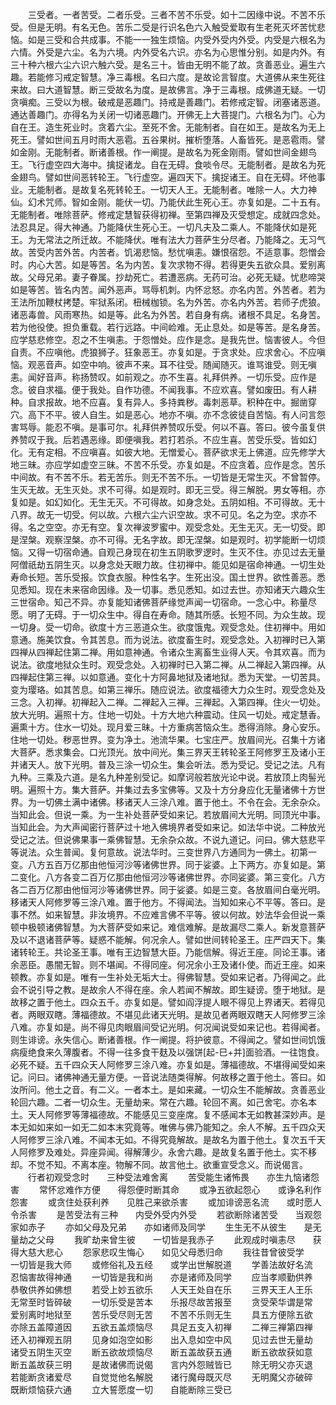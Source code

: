 <!-- { "loadSidebar": true } -->
　　三受者。一者苦受。二者乐受。三者不苦不乐受。如十二因缘中说。不苦不乐受。但是无明。有名无色。苦乐二受是行识名色六入触受爱取有生老死灭坏苦忧悲恼。如是三受和合共成事。不能一一独生烦恼。内受外受内外受。内受是六根名为六情。外受是六尘。名为六境。内外受名六识。亦名为心思惟分别。如是内外。有三十种六根六尘六识六触六受。是名三十。皆由无明不能了故。贪善恶业。遍生六趣。若能修习戒定智慧。净三毒根。名曰六度。是故论言智度。大道佛从来生死往来故。曰大道智慧。断三受故名为度。是故佛言。净于三毒根。成佛道无疑。一切贪嗔痴。三受以为根。破戒是恶趣门。持戒是善趣门。若修戒定智。闭塞诸恶道。通达善趣门。亦得名为关闭一切诸恶趣门。开佛无上大菩提门。六根名为门。心为自在王。造生死业时。贪着六尘。至死不舍。无能制者。自在如王。是故名为无上死王。譬如世间五月时雨大恶雹。五谷果树。摧析堕落。人畜皆死。是恶雹雨。譬如金刚。无能制者。断诸善根。作一阐提。是故名为死金刚雨。譬如世间金翅鸟王。飞行虚空四大海中。擒捉诸龙。自在无碍。食啖令尽。无能制者。是故名为死金翅鸟。譬如世间恶转轮王。飞行虚空。遍四天下。擒捉诸王。自在无碍。坏他事业。无能制者。是故复名死转轮王。一切天人王。无能制者。唯除一人。大力神仙。幻术咒师。智如金刚。能伏一切。乃能伏此生死心王。亦复如是。二十五有。无能制者。唯除菩萨。修戒定慧智获得初禅。至第四禅及灭受想定。成就四念处。法忍具足。得大神通。乃能降伏生死心王。一切凡夫及二乘人。不能降伏如是死王。为无常法之所迁故。不能降伏。唯有法大力菩萨生分尽者。乃能降之。无习气故。苦受内苦外苦。内苦者。饥渴悲恼。愁忧嗔恚。嫌恨宿怨。不适意事。怨憎会时。内心大苦。如是等苦。名为内苦。复次求物不得。若得更失五欲众具。爱别离故。父母兄弟。妻子眷属。抄劫死亡。若遭恶病。无药可治。必死无疑。忧悲啼哭如是等苦。皆名内苦。闻外恶声。骂辱机刺。内怀忿怒。亦名内苦。外苦者。若为王法所加鞭杖拷楚。牢狱系闭。杻械枷锁。名为外苦。亦名内外苦。若师子虎狼。诸恶毒兽。风雨寒热。如是等。此名为外苦。若自身有病。诸根不具足。名身苦。若为他役使。担负重载。若行远路。中间崄难。无止息处。如是等苦。是名身苦。应学慈悲修空。忍之不生嗔恚。于怨憎处。应作是念。是我先世。恼害彼人。今但自责。不应嗔他。虎狼狮子。狂象恶王。亦复如是。于贪求处。应求舍心。不应嗔恼。观恶音声。如空中响。彼声不来。耳不往受。随闻随灭。谁骂谁受。则无嗔恚。闻好音声。称扬赞叹。如前观之。亦不生喜。礼拜供养。一切乐受。应作是念。彼自求福。便于我处。自作功德。不闻我事。不应欢喜。譬如废田。有人耕种。自求报故。地不应喜。复有异人。多持粪秽。毒刺恶草。积种在中。掘凿穿穴。高下不平。彼人自生。如是恶心。地亦不嗔。亦不念彼徒自苦恼。有人问言怨害骂辱。能忍不嗔。是事可尔。礼拜供养赞叹乐受。何以不喜。答曰。彼今虽复供养赞叹于我。后若遇恶缘。即便嗔我。若打若杀。不应生喜。苦受乐受。皆如幻化。无有定相。不应嗔喜。如彼大地。无憎爱心。菩萨欲求无上佛道。应先修学大地三昧。亦应学如虚空三昧。不苦不乐受。亦复如是。不应贪着。应作是念。苦乐中间故。有不苦不乐。若无苦乐。则无不苦不乐。一切皆是无常生灭。不曾暂停。生灭无故。无生灭处。求不可得。如是观时。即无三受。得三解脱。男女等相。亦复如是。如幻如化。无生无灭。不可得故。如身念处。五阴如相。不可得故。无十八界。故无一切受。何以故。六根六尘六识空故。求不可见。名之为空。求亦不得。名之空空。亦无有空。复次禅波罗蜜中。观受念处。无生无灭。无一切受。即是涅槃。观察涅槃。亦不可得。无名字故。即无涅槃。如是观时。初学能断一切烦恼。又得一切宿命通。自观己身现在初生五阴歌罗逻时。生灭不住。亦见过去无量阿僧祇劫五阴生灭。以身念处天眼力故。住初禅中。能见如是宿命神通。一切生处寿命长短。苦乐受报。饮食衣服。种性名字。生死出没。国土世界。欲性善恶。悉见悉知。现在未来宿命因缘。及一切事。悉见悉知。如过去世。亦知诸天六趣众生三世宿命。知己不异。亦复能知诸佛菩萨缘觉声闻一切宿命。一念心中。称量尽愿。明了无碍。于一切众生中。得自在寿命。随其所感。长短不同。为众生故。现一切身。受一切命。欲度十方三恶道众生。欲度饿鬼。观受念处。住初禅中。用如意通。施美饮食。令其苦息。而为说法。欲度畜生时。观受念处。入初禅时已入第四禅从四禅起住第二禅。用如意神通。令诸众生离畜生业得人天。令其欢喜。而为说法。欲度地狱众生时。观受念处。入初禅时已入第二禅。从二禅起入第四禅。从四禅起住第三禅。以如意通。变化十方阿鼻地狱及诸地狱。悉为天堂。一切苦具。变为璎珞。如其苦息。如第三禅乐。随应说法。欲度福德大力众生时。观受念处及三念。入初禅。初禅起入二禅。二禅起入三禅。三禅起。入第四禅。住火一切处。放大光明。遍照十方。住地一切处。十方大地六种震动。住风一切处。戒定慧香。遍熏十方。住水一切处。现月爱三昧。十方重病苦恼众生。悉得消除。身心安乐。住地一切处。秽恶世界。变为净土。池流华果。七宝庄严。放眉间光。召集十方诸大菩萨。悉求集会。口光顶光。放中间光。集三界天王转轮圣王阿修罗王及诸小王并诸天人。放下光明。普及三涂一切众生。集会听法。悉为受记。受记之法。凡有九种。三乘及六道。是名九种差别受记。如摩诃般若放光论中说。若放顶上肉髻光明。遍照十方。集大菩萨。并集过去多宝佛等。又及十方分身应化无量诸佛十方世界。为一切佛土满中诸佛。移诸天人三涂八难。置于他土。不令在会。无余杂众。当知此会。但说一乘。为一生补处菩萨受如来记。若放眉间大光明。同顶光中事。当知此会。为大声闻密行菩萨过十地入佛境界者受如来记。如法华中说。二种放光受记之法。但说佛果事一乘佛智慧。无余杂众故。不说九道记。问曰。佛大慈悲平等说法。众生普闻。复何意故。说法华时。三变世界八方通同为一佛土。初第一变。八方五百万亿那由他恒河沙等诸佛世界。同于娑婆。上下两方。亦复如是。第二变化。八方各变二百万亿那由他恒河沙等诸佛世界。亦同娑婆。第三变化。八方各二百万亿那由他恒河沙等诸佛世界。同于娑婆。如是三变。各放眉间白毫光明。移诸天人阿修罗等三涂八难。置于他方。不得闻法。当知如来心不平等。答曰。是事不然。如来智慧。非汝境界。不应难言佛不平等。彼以何故。妙法华会但说一乘顿中极顿诸佛智慧。为大菩萨受如来记。难信难解。是故漏尽二乘人。新发意菩萨及以不退诸菩萨等。疑惑不能解。何况余人。譬如世间转轮圣王。庄严四天下。集诸转轮王。共论圣王事。唯有王边智慧大臣。乃能信解。得近王座。同论王事。诸余恶臣。愚闇无智。则不堪闻。不得同座。何况余小王及诸仆使。而近王座。如来顿教。亦复如是。唯有一生补处无垢大士。得佛智慧。受如来记者。乃得闻之。此会不说引导之教。是故余人不得在座。余人若闻不解故。即生疑谤。堕于地狱。是故移之置于他土。四众五千。亦复如是。譬如阎浮提人眼不得见上界诸天。若得见者。两眼双瞎。薄福德故。不堪见此诸天光明。是故见者两眼双瞎天人阿修罗三涂八难。亦复如是。尚不得见肉眼眉间受记光明。何况闻说受如来记也。若得闻者。则生诽谤。永失信心。断诸善根。作一阐提。将护彼意。不得闻之。譬如世间饥饿病瘦绝食来久薄腹者。不得一往多食干麸及以强饼[起-巳+并]面验酒。一往饱食。必死不疑。五千四众天人阿修罗三涂八难。亦复如是。薄福德故。不堪得闻受如来记。问曰。诸佛神通无量方便。一音说法随类得解。何故移之置于他土。答曰。如汝所问。他土之音。有二义。一者本土。是如来藏。一切众生不能解故。贪善恶业轮回六趣。二者一切众生。无量劫来。常在六趣。轮回不离。如己舍宅。亦名本土。天人阿修罗等薄福德故。不能感见三变座席。复不感闻本无如教甚深妙声。是本无如如来如一如无二如本末究竟等。唯佛与佛乃能知之。余人不解。五千四众天人阿修罗三涂八难。不闻本无如。不得究竟解故。是故名为置于他土。复次五千天人阿修罗及难处。异座异闻。得解薄少。永舍六趣。是故复名置于他土。实不移却。不觉不知。不离本座。物解不同。故言他土。欲重宣受念义。而说偈言。
　　行者初观受念时　　三种受法难舍离
　　苦受能生诸怖畏　　亦生九恼诸怨害
　　常怀忿难作方便　　得怨便时断其命
　　或净五欲起怨心　　或诤名利作怨害
　　或贪住处获利养　　见胜己来欲杀害
　　或加诽谤恶名流　　或时愿人令杀害
　　是苦受法有三种　　内受外受内外受
　　若欲断除诸苦受　　当观怨家如赤子
　　亦如父母及兄弟　　亦如诸师及同学
　　生生无不从彼生　　是无量劫之父母
　　我旷劫来曾生彼　　一切皆是我赤子
　　此观成时嗔恚尽　　获得大慈大悲心
　　怨家悲叹生悔心　　如见父母悉归命
　　我往昔曾彼受学　　一切皆是我大师
　　或修俗礼及五经　　或学出世解脱道
　　学善法故好名流　　忍恼害故得神通
　　一切皆是我和尚　　亦是诸师及同学
　　应当孝顺勤供养　　恭敬供养如佛想
　　若受上妙五欲乐　　人天王处自在乐
　　三界天王人王乐　　无常至时皆碎破
　　一切乐受是苦本　　乐报尽故苦报至
　　贪受荣华谓是常　　爱别离时地狱至
　　苦乐受尽则无苦　　不苦不乐则无生
　　具五方便除五欲　　亦除五盖障道因
　　五欲五盖烦恼尽　　具足五支入初禅
　　二禅三禅第四禅　　还入初禅观五阴
　　见身如泡空如影　　出入息如空中风
　　见过去世无量劫　　诸受五阴生灭空
　　断五欲故烦恼尽　　断五盖故获五通
　　断五欲故获如意　　断五盖故获三明
　　是故诸佛而说偈　　言内外怨贼皆已
　　除无明父亦灭退　　若能断贪诸爱尽
　　自觉觉他名解脱　　诸行魔母既灭尽
　　无明魔父亦破碎　　既断烦恼获六通
　　立大誓愿度一切　　自能断除三受已
